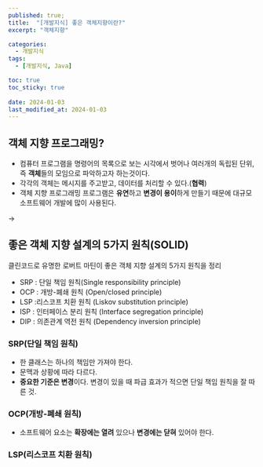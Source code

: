 ```yaml
---
published: true;
title:  "[개발지식] 좋은 객체지향이란?"
excerpt: "객체지향"

categories:
  - 개발지식
tags:
  - [개발지식, Java]

toc: true
toc_sticky: true
 
date: 2024-01-03
last_modified_at: 2024-01-03
---
```

## 객체 지향 프로그래밍?
- 컴퓨터 프로그램을 명령어의 목록으로 보는 시각에서 벗어나 여러개의 독립된 단위, 즉 **객체**들의 모임으로 파악하고자 하는것이다.
- 각각의 객체는 메시지를 주고받고, 데이터를 처리할 수 있다.(**협력**)
- 객체 지향 프로그래밍 프로그램은 **유연**하고 **변경이 용이**하게 만들기 때문에 대규모 소프트웨어 개발에 많이 사용된다.

-> 

## 좋은 객체 지향 설계의 5가지 원칙(SOLID)
클린코드로 유명한 로버트 마틴이 좋은 객체 지향 설계의 5가지 원칙을 정리
- SRP : 단일 책임 원칙(Single responsibility principle)
- OCP : 개방-폐쇄 원칙 (Open/closed principle)
- LSP :리스코프 치환 원칙 (Liskov substitution principle)
- ISP : 인터페이스 분리 원칙 (Interface segregation principle)
- DIP : 의존관계 역전 원칙 (Dependency inversion principle)

### SRP(단일 책임 원칙)
- 한 클래스는 하나의 책임만 가져야 한다.
- 문맥과 상황에 따라 다르다.
- **중요한 기준은 변경**이다. 변경이 있을 때 파급 효과가 적으면 단일 책임 원칙을 잘 따른 것.

### OCP(개방-폐쇄 원칙)
- 소프트웨어 요소는 **확장에는 열려** 있으나 **변경에는 닫혀** 있어야 한다.

### LSP(리스코프 치환 원칙)
  
